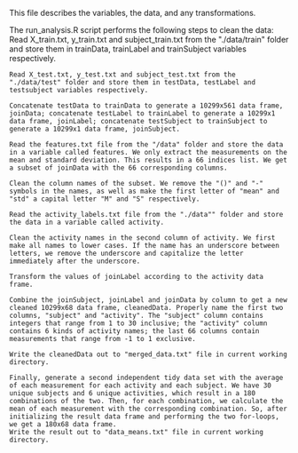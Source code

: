 This file describes the variables, the data, and any transformations.

The run_analysis.R script performs the following steps to clean the data:
    Read X_train.txt, y_train.txt and subject_train.txt from the "./data/train" folder and store them in trainData, trainLabel and trainSubject variables respectively.
    
    Read X_test.txt, y_test.txt and subject_test.txt from the "./data/test" folder and store them in testData, testLabel and testsubject variables respectively.

    Concatenate testData to trainData to generate a 10299x561 data frame, joinData; concatenate testLabel to trainLabel to generate a 10299x1 data frame, joinLabel; concatenate testSubject to trainSubject to generate a 10299x1 data frame, joinSubject.
        
    Read the features.txt file from the "/data" folder and store the data in a variable called features. We only extract the measurements on the mean and standard deviation. This results in a 66 indices list. We get a subset of joinData with the 66 corresponding columns.
    
    Clean the column names of the subset. We remove the "()" and "-" symbols in the names, as well as make the first letter of "mean" and "std" a capital letter "M" and "S" respectively.

    Read the activity_labels.txt file from the "./data"" folder and store the data in a variable called activity.

    Clean the activity names in the second column of activity. We first make all names to lower cases. If the name has an underscore between letters, we remove the underscore and capitalize the letter immediately after the underscore.

    Transform the values of joinLabel according to the activity data frame.

    Combine the joinSubject, joinLabel and joinData by column to get a new cleaned 10299x68 data frame, cleanedData. Properly name the first two columns, "subject" and "activity". The "subject" column contains integers that range from 1 to 30 inclusive; the "activity" column contains 6 kinds of activity names; the last 66 columns contain measurements that range from -1 to 1 exclusive.

    Write the cleanedData out to "merged_data.txt" file in current working directory.

    Finally, generate a second independent tidy data set with the average of each measurement for each activity and each subject. We have 30 unique subjects and 6 unique activities, which result in a 180 combinations of the two. Then, for each combination, we calculate the mean of each measurement with the corresponding combination. So, after initializing the result data frame and performing the two for-loops, we get a 180x68 data frame.
    Write the result out to "data_means.txt" file in current working directory.
